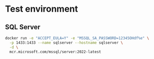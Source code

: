 # Test environment

## SQL Server

```bash
docker run -e "ACCEPT_EULA=Y" -e "MSSQL_SA_PASSWORD=12345OHdf%e" \
  -p 1433:1433 --name sqlserver --hostname sqlserver \
  -d \
  mcr.microsoft.com/mssql/server:2022-latest
```
